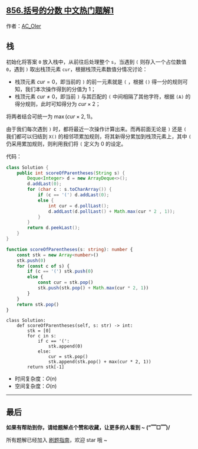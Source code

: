 ## [856.括号的分数 中文热门题解1](https://leetcode.cn/problems/score-of-parentheses/solutions/100000/by-ac_oier-0mhz)

作者：[AC_OIer](https://leetcode.cn/u/AC_OIer)
## 栈

初始化将答案 `0` 放入栈中，从前往后处理整个 `s`，当遇到 `(` 则存入一个占位数值 `0`，遇到 `)` 取出栈顶元素 `cur`，根据栈顶元素数值分情况讨论：

* 栈顶元素 $cur = 0$，即当前的 `)` 的前一元素就是 `(` ，根据 `()` 得一分的规则可知，我们本次操作得到的分值为 $1$；
* 栈顶元素 $cur \neq 0$，即当前 `)` 与其匹配的 `(` 中间相隔了其他字符，根据 `(A)` 的得分规则，此时可知得分为 $cur \times 2$；

将两者结合可统一为 $\max(cur \times 2, 1)$。

由于我们每次遇到 `)` 时，都将最近一次操作计算出来。而再前面无论是 `)` 还是 `(` 我们都可以归结到 `X()` 的相邻项累加规则，将其新得分累加到栈顶元素上，其中 `(` 仍采用累加规则，则利用我们将 `(` 定义为 $0$ 的设定。

代码：
```Java []
class Solution {
    public int scoreOfParentheses(String s) {
        Deque<Integer> d = new ArrayDeque<>();
        d.addLast(0);
        for (char c : s.toCharArray()) {
            if (c == '(') d.addLast(0);
            else {
                int cur = d.pollLast();
                d.addLast(d.pollLast() + Math.max(cur * 2 , 1));
            }
        }
        return d.peekLast();
    }
}
```
```TypeScript []
function scoreOfParentheses(s: string): number {
    const stk = new Array<number>()
    stk.push(0)
    for (const c of s) {
        if (c == '(') stk.push(0)
        else {
            const cur = stk.pop()
            stk.push(stk.pop() + Math.max(cur * 2, 1))
        }
    }
    return stk.pop()
}
```
```Python3 []
class Solution:
    def scoreOfParentheses(self, s: str) -> int:
        stk = [0]
        for c in s:
            if c == '(':
                stk.append(0)
            else:
                cur = stk.pop()
                stk.append(stk.pop() + max(cur * 2, 1))
        return stk[-1]
```
* 时间复杂度：$O(n)$
* 空间复杂度：$O(n)$

---

## 最后

**如果有帮助到你，请给题解点个赞和收藏，让更多的人看到 ~ ("▔□▔)/**

所有题解已经加入 [刷题指南](https://github.com/SharingSource/LogicStack-LeetCode/wiki)，欢迎 star 哦 ~